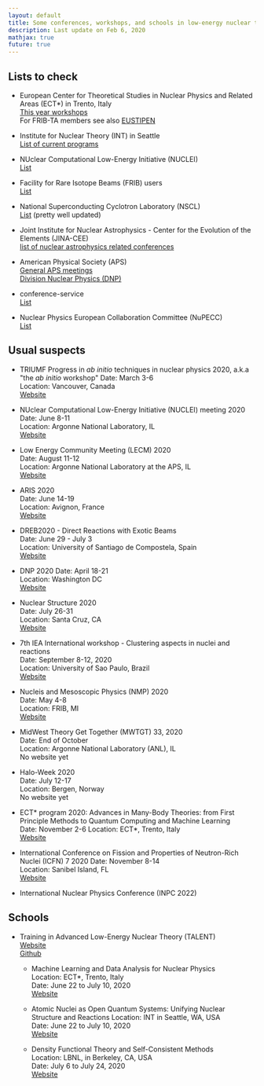 ```yaml
---
layout: default
title: Some conferences, workshops, and schools in low-energy nuclear theory (mostly).
description: Last update on Feb 6, 2020
mathjax: true
future: true
---
```




## Lists to check

- European Center for Theoretical Studies in Nuclear Physics and Related Areas (ECT\*) in Trento, Italy  
  [This year workshops](http://www.ectstar.eu/next-year/activities/taxonomy/term/21)  
  For FRIB-TA members see also [EUSTIPEN](http://fribtheoryalliance.org/content/eustipen.php)

- Institute for Nuclear Theory (INT) in Seattle  
  [List of current programs](https://sites.google.com/uw.edu/int/home)

- NUclear Computational Low-Energy Initiative (NUCLEI)  
  [List](http://nuclei.mps.ohio-state.edu/content/conferences.php)

- Facility for Rare Isotope Beams (FRIB) users  
  [List](https://fribusers.org/gatherings/conferences.html)

- National Superconducting Cyclotron Laboratory (NSCL)  
  [List](https://groups.nscl.msu.edu/nscl_library/confer/confer.htm) (pretty well updated)

- Joint Institute for Nuclear Astrophysics - Center for the Evolution of the Elements (JINA-CEE)  
  [list of nuclear astrophysics related conferences](https://www.jinaweb.org/science-research/scientific-resources/conference-list)

- American Physical Society (APS)  
  [General APS meetings](https://www.aps.org/meetings/)  
  [Division Nuclear Physics (DNP)](https://www.aps.org/units/dnp/meetings/index.cfm)

- conference-service  
  [List](https://www.conference-service.com/conferences/nuclear-physics.html)

- Nuclear Physics European Collaboration Committee (NuPECC)  
  [List](http://www.nupecc.org/?display=events)



## Usual suspects

- TRIUMF Progress in _ab initio_ techniques in nuclear physics 2020, a.k.a "the _ab initio_ workshop"
  Date: March 3-6  
  Location: Vancouver, Canada  
  [Website](https://abinitio.triumf.ca/2020/participants.html)

- NUclear Computational Low-Energy Initiative (NUCLEI) meeting 2020  
  Date: June 8-11  
  Location: Argonne National Laboratory, IL  
  [Website](http://nuclei.mps.ohio-state.edu/content/conferences.php)

- Low Energy Community Meeting (LECM) 2020  
  Date: August 11-12  
  Location: Argonne National Laboratory at the APS, IL  
  [Website](https://indico.frib.msu.edu/event/27/)

- ARIS 2020  
  Date: June 14-19  
  Location: Avignon, France  
  [Website](https://indico.in2p3.fr/event/19688/page/2381-aris-history)  

- DREB2020 - Direct Reactions with Exotic Beams  
  Date: June 29 - July 3  
  Location: University of Santiago de Compostela, Spain  
  [Website](https://indico.cern.ch/event/812362/)  

- DNP 2020
  Date: April 18-21  
  Location: Washington DC  
  [Website](https://www.aps.org/meetings/april/index.cfm)

- Nuclear Structure 2020  
  Date: July 26-31  
  Location: Santa Cruz, CA  
  [Website](https://conferences.lbl.gov/event/212/)

- 7th IEA International workshop - Clustering aspects in nuclei and reactions  
  Date: September 8-12, 2020  
  Location: University of Sao Paulo, Brazil  
  [Website](https://sites.google.com/view/7thcluster)  

- Nucleis and Mesoscopic Physics (NMP) 2020  
  Date: May 4-8  
  Location: FRIB, MI  
  [Website](https://indico.frib.msu.edu/event/17/)

- MidWest Theory Get Together (MWTGT) 33, 2020  
  Date: End of October  
  Location: Argonne National Laboratory (ANL), IL  
  No website yet

- Halo-Week 2020  
  Date: July 12-17  
	Location: Bergen, Norway  
  No website yet

- ECT\* program 2020: Advances in Many-Body Theories: from First Principle Methods to Quantum Computing and Machine Learning  
  Date: November 2-6 
  Location: ECT\*, Trento, Italy  
  [Website](http://www.ectstar.eu/node/4568)

- International Conference on Fission and Properties of Neutron-Rich Nuclei (ICFN) 7 2020
  Date: November 8-14  
  Location: Sanibel Island, FL  
  [Website](https://indico.frib.msu.edu/event/10/)

- International Nuclear Physics Conference (INPC 2022)


## Schools

- Training in Advanced Low-Energy Nuclear Theory (TALENT)  
  [Website](https://fribtheoryalliance.org/TALENT/)  
  [Github](https://github.com/NuclearTalent)  

  - Machine Learning and Data Analysis for Nuclear Physics  
    Location: ECT\*, Trento, Italy  
    Date: June 22 to July 10, 2020  
    [Website](http://www.ectstar.eu/node/4472)

  - Atomic Nuclei as Open Quantum Systems: Unifying Nuclear Structure and Reactions
    Location: INT in Seattle, WA, USA  
    Date: June 22 to July 10, 2020  
    [Website](https://nucleartalent.github.io/NuclearOQS2020/)

  - Density Functional Theory and Self-Consistent Methods  
    Location: LBNL, in Berkeley, CA, USA  
    Date: July 6 to July 24, 2020  
		[Website](https://indico.frib.msu.edu/event/32/)  




